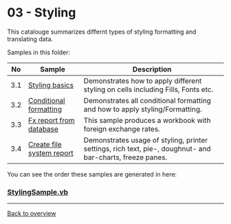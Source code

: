 ﻿# 03 - Styling
This catalouge summarizes differnt types of styling formatting and translating data.

Samples in this folder:

|No|Sample|Description|
|---|---|-----------------|
|3.1|[Styling basics](<01-Styling basics/Readme.md/>)| Demonstrates how to apply different styling on cells including Fills, Fonts etc. |
|3.2|[Conditional formatting](<02-Conditional formatting/Readme.md/>)| Demonstrates all conditional formatting and how to apply styling/Formatting. |
|3.3|[Fx report from database](<03-Fx report from database/Readme.md/>)| This sample produces a workbook with foreign exchange rates. |
|3.4|[Create file system report](<04-Create a file system report/Readme.md/>)|Demonstrates usage of styling, printer settings, rich text, pie-, doughnut- and bar-charts, freeze panes.|

You can see the order these samples are generated in here:
### [StylingSample.vb](StylingSample.vb)

---
[Back to overview](..%2FReadme.md)